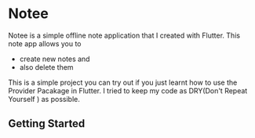 # Notee

Notee is a simple offline note application that I created with Flutter. This note app allows you to 
- create new notes and 
- also delete them

This is a simple project you can try out if you just learnt how to use the Provider Pacakage in Flutter. I tried to keep my code as DRY(Don't Repeat Yourself ) as possible. 
## Getting Started
